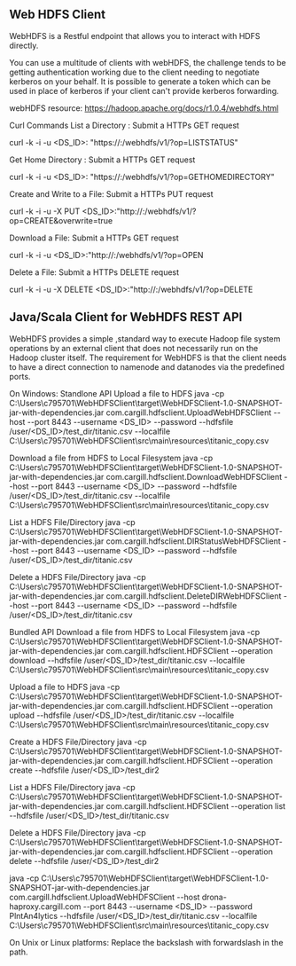 ## Web HDFS Client
WebHDFS is a Restful endpoint that allows you to interact with HDFS directly.

You can use a multitude of clients with webHDFS, the challenge tends to be getting authentication working due to the client needing to negotiate kerberos on your behalf. It is possible to generate a token which can be used in place of kerberos if your client can't provide kerberos forwarding.

webHDFS resource: https://hadoop.apache.org/docs/r1.0.4/webhdfs.html

Curl Commands
List a Directory : Submit a HTTPs GET request

curl -k  -i  -u <DS_ID>:<PASSWORD>  "https://<HOST>:<PORT>/webhdfs/v1/<PATH>?op=LISTSTATUS"

Get Home Directory : Submit a HTTPs GET request

curl -k  -i  -u <DS_ID>:<PASSWORD>  "https://<HOST>:<PORT>/webhdfs/v1/<PATH>?op=GETHOMEDIRECTORY"

Create and Write to a File: Submit a HTTPs PUT request

curl -k -i -u -X PUT <DS_ID>:<PASSWORD>"http://<HOST>:<PORT>/webhdfs/v1/<PATH>?op=CREATE&overwrite=true

Download a File: Submit a HTTPs GET request

curl -k -i -u <DS_ID>:<PASSWORD>"http://<HOST>:<PORT>/webhdfs/v1/<PATH>?op=OPEN

Delete a File: Submit a HTTPs DELETE request

curl -k -i -u -X DELETE <DS_ID>:<PASSWORD>"http://<HOST>:<PORT>/webhdfs/v1/<PATH>?op=DELETE

## Java/Scala Client for WebHDFS REST API

WebHDFS provides a simple ,standard way to execute Hadoop file system operations by an external client that does not necessarily run on the Hadoop cluster itself. The requirement for WebHDFS is that the client needs to have a direct connection to namenode and datanodes via the predefined ports.

On Windows:
Standlone API
Upload a file to HDFS
java -cp C:\Users\c795701\WebHDFSClient\target\WebHDFSClient-1.0-SNAPSHOT-jar-with-dependencies.jar com.cargill.hdfsclient.UploadWebHDFSClient --host <HOSTNAME> --port 8443 --username <DS_ID> --password  <PASSWORD> --hdfsfile /user/<DS_ID>/test_dir/titanic.csv --localfile
C:\\Users\\c795701\\WebHDFSClient\\src\\main\\resources\\titanic_copy.csv

Download a file from HDFS to Local Filesystem
java -cp C:\Users\c795701\WebHDFSClient\target\WebHDFSClient-1.0-SNAPSHOT-jar-with-dependencies.jar com.cargill.hdfsclient.DownloadWebHDFSClient --host <HOSTNAME> --port 8443 --username <DS_ID> --password  <PASSWORD> --hdfsfile /user/<DS_ID>/test_dir/titanic.csv --localfile
C:\\Users\\c795701\\WebHDFSClient\\src\\main\\resources\\titanic_copy.csv

List a HDFS File/Directory
java -cp C:\Users\c795701\WebHDFSClient\target\WebHDFSClient-1.0-SNAPSHOT-jar-with-dependencies.jar com.cargill.hdfsclient.DIRStatusWebHDFSClient --host <HOSTNAME> --port 8443 --username <DS_ID> --password  <PASSWORD> --hdfsfile /user/<DS_ID>/test_dir/titanic.csv

Delete a HDFS File/Directory
java -cp C:\Users\c795701\WebHDFSClient\target\WebHDFSClient-1.0-SNAPSHOT-jar-with-dependencies.jar com.cargill.hdfsclient.DeleteDIRWebHDFSClient --host <HOSTNAME> --port 8443 --username <DS_ID> --password  <PASSWORD> --hdfsfile /user/<DS_ID>/test_dir/titanic.csv

Bundled API
Download a file from HDFS to Local Filesystem
java -cp C:\Users\c795701\WebHDFSClient\target\WebHDFSClient-1.0-SNAPSHOT-jar-with-dependencies.jar com.cargill.hdfsclient.HDFSClient --operation download --hdfsfile /user/<DS_ID>/test_dir/titanic.csv --localfile C:\\Users\\c795701\\WebHDFSClient\\src\\main\\resources\\titanic_copy.csv

Upload a file to HDFS
java -cp C:\Users\c795701\WebHDFSClient\target\WebHDFSClient-1.0-SNAPSHOT-jar-with-dependencies.jar com.cargill.hdfsclient.HDFSClient --operation upload --hdfsfile /user/<DS_ID>/test_dir/titanic.csv --localfile C:\\Users\\c795701\\WebHDFSClient\\src\\main\\resources\\titanic_copy.csv

Create a HDFS File/Directory
java -cp C:\Users\c795701\WebHDFSClient\target\WebHDFSClient-1.0-SNAPSHOT-jar-with-dependencies.jar com.cargill.hdfsclient.HDFSClient --operation create --hdfsfile /user/<DS_ID>/test_dir2

List a HDFS File/Directory
java -cp C:\Users\c795701\WebHDFSClient\target\WebHDFSClient-1.0-SNAPSHOT-jar-with-dependencies.jar com.cargill.hdfsclient.HDFSClient --operation list --hdfsfile /user/<DS_ID>/test_dir/titanic.csv

Delete a HDFS File/Directory
java -cp C:\Users\c795701\WebHDFSClient\target\WebHDFSClient-1.0-SNAPSHOT-jar-with-dependencies.jar com.cargill.hdfsclient.HDFSClient --operation delete --hdfsfile /user/<DS_ID>/test_dir2

java -cp C:\Users\c795701\WebHDFSClient\target\WebHDFSClient-1.0-SNAPSHOT-jar-with-dependencies.jar com.cargill.hdfsclient.UploadWebHDFSClient --host drona-haproxy.cargill.com --port 8443 --username <DS_ID> --password  PlntAn4lytics --hdfsfile /user/<DS_ID>/test_dir/titanic.csv --localfile
C:\\Users\\c795701\\WebHDFSClient\\src\\main\\resources\\titanic_copy.csv

On Unix or Linux platforms:
Replace the backslash with forwardslash in the path. 
